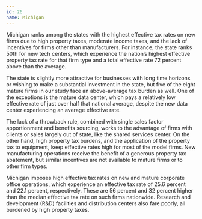 ```yaml
---
id: 26 
name: Michigan
---
```


Michigan ranks among the states with the highest effective tax rates on new firms due to high property taxes, moderate income taxes, and the lack of incentives for firms other than manufacturers. For instance, the state ranks 50th for new tech centers, which experience the nation’s highest effective property tax rate for that firm type and a total effective rate 72 percent above than the average.

The state is slightly more attractive for businesses with long time horizons or wishing to make a substantial investment in the state, but five of the eight mature firms in our study face an above-average tax burden as well. One of the exceptions is the mature data center, which pays a relatively low effective rate of just over half that national average, despite the new data center experiencing an average effective rate.

The lack of a throwback rule, combined with single sales factor apportionment and benefits sourcing, works to the advantage of firms with clients or sales largely out of state, like the shared services center. On the other hand, high property tax burdens, and the application of the property tax to equipment, keep effective rates high for most of the model firms. New manufacturing operations receive the benefit of a generous property tax abatement, but similar incentives are not available to mature firms or to other firm types.

Michigan imposes high effective tax rates on new and mature corporate office operations, which experience an effective tax rate of 25.6 percent and 22.1 percent, respectively. These are 56 percent and 32 percent higher than the median effective tax rate on such firms nationwide. Research and development (R&D) facilities and distribution centers also fare poorly, all burdened by high property taxes.